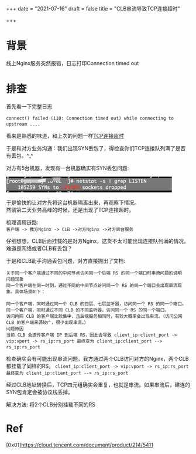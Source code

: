 +++
date = "2021-07-16"
draft = false
title = "CLB串流导致TCP连接超时"

+++

# 背景

线上Nginx服务突然报错，日志打印Connection timed out

# 排查

首先看一下完整日志
```
connect() failed (110: Connection timed out) while connecting to upstream ....
```

看来是熟悉的味道，和上次的问题一样[TCP连接超时](/post/tcp连接超时/)

于是和对方业务沟通：我们出现SYN丢包了，得检查你们TCP连接队列满了是否有丢包，^_^

对方有5台机器，发现有一台机器确实有SYN丢包问题:  
  
![](/images/syn_loss.png)
  
于是愉快的让对方先将这台机器隔离出来，再观察下情况。  
然鹅第二天业务高峰的时候，还是出现了TCP连接超时。

梳理调用链路:  
`客户端 -> 我方Nginx -> CLB ->对方Nginx ->对方后台服务`  
  
仔细想想，CLB后面挂载的是对方Nginx，这货不太可能出现连接队列满的情况。 难道是网络或者CLB有丢包？

于是和CLB助手沟通丢包问题，对方直接抛出了文档:
```
关于同一个客户端通过不同的中间节点访问同一个后端 RS 的同一个端口时串流问题的说明
问题现象
同一个客户端在同一时刻，通过不同的中间节点访问同一个 RS 的同一个端口会出现串流现象。具体场景如下：

同一个客户端，同时通过同一个 CLB 的四层、七层监听器，访问同一个 RS 的同一个端口。
同一个客户端，同时通过不同 CLB 的不同监听器，访问同一个 RS 的同一个端口。
访问内网 CLB 的客户端比较集中，且后端服务相同时，有较大概率会出现串流。（访问公网 CLB 的客户端来源较广，很少出现串流。）
问题原因
当前 CLB 会透传客户端 IP 到后端 RS，因此会导致 client_ip:client_port -> vip:vport -> rs_ip:rs_port 最终变为 client_ip:client_port --> rs_ip:rs_port
```
检查确实会有可能出现串流问题，我方通过两个CLB访问对方的Nginx，两个CLB都挂载了同样的RS。
`client_ip:client_port -> vip:vport -> rs_ip:rs_port 最终变为 client_ip:client_port --> rs_ip:rs_port`  
  
经过CLB地址转换后，TCP四元组确实会重复，也就是串流。如果串流后，建连的SYN包肯定会被协议栈丢掉。

解决方法: 将2个CLB分别挂载不同的RS

# Ref
[0x01]https://cloud.tencent.com/document/product/214/5411